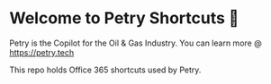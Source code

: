 # Welcome to Petry Shortcuts 👋

Petry is the Copilot for the Oil & Gas Industry.
You can learn more @ https://petry.tech

This repo holds Office 365 shortcuts used by Petry.